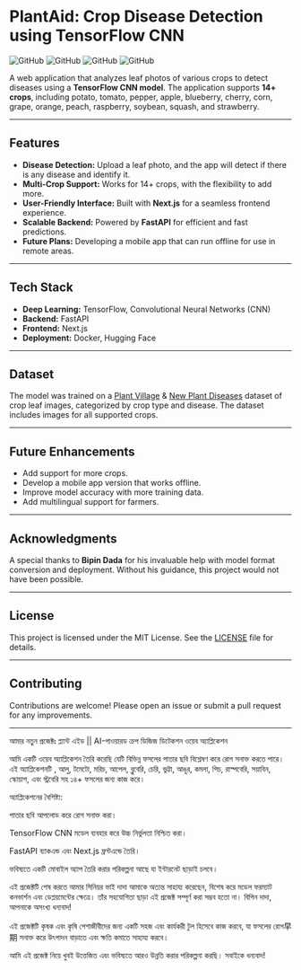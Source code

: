 # PlantAid: Crop Disease Detection using TensorFlow CNN

![GitHub](https://img.shields.io/badge/Language-Python-blue)
![GitHub](https://img.shields.io/badge/Framework-TensorFlow-orange)
![GitHub](https://img.shields.io/badge/Backend-FastAPI-green)
![GitHub](https://img.shields.io/badge/Frontend-Next.js-purple)

A web application that analyzes leaf photos of various crops to detect diseases using a **TensorFlow CNN model**. The application supports **14+ crops**, including potato, tomato, pepper, apple, blueberry, cherry, corn, grape, orange, peach, raspberry, soybean, squash, and strawberry.

---

## Features

- **Disease Detection:** Upload a leaf photo, and the app will detect if there is any disease and identify it.
- **Multi-Crop Support:** Works for 14+ crops, with the flexibility to add more.
- **User-Friendly Interface:** Built with **Next.js** for a seamless frontend experience.
- **Scalable Backend:** Powered by **FastAPI** for efficient and fast predictions.
- **Future Plans:** Developing a mobile app that can run offline for use in remote areas.

---

## Tech Stack

- **Deep Learning:** TensorFlow, Convolutional Neural Networks (CNN)
- **Backend:** FastAPI
- **Frontend:** Next.js
- **Deployment:** Docker, Hugging Face

---

## Dataset

The model was trained on a [Plant Village](https://www.kaggle.com/datasets/arjuntejaswi/plant-village) & [New Plant Diseases](https://www.kaggle.com/datasets/vipoooool/new-plant-diseases-dataset) dataset of crop leaf images, categorized by crop type and disease. The dataset includes images for all supported crops.

---

## Future Enhancements

- Add support for more crops.
- Develop a mobile app version that works offline.
- Improve model accuracy with more training data.
- Add multilingual support for farmers.

---

## Acknowledgments

A special thanks to **Bipin Dada** for his invaluable help with model format conversion and deployment. Without his guidance, this project would not have been possible.

---

## License

This project is licensed under the MIT License. See the [LICENSE](LICENSE) file for details.

---

## Contributing

Contributions are welcome! Please open an issue or submit a pull request for any improvements.

---

আমার নতুন প্রজেক্টঃ প্ল্যান্ট এইড || AI-পাওয়ারড ক্রপ ডিজিজ ডিটেকশন ওয়েব অ্যাপ্লিকেশন

আমি একটি ওয়েব অ্যাপ্লিকেশন তৈরি করেছি যেটি বিভিন্ন ফসলের পাতার ছবি বিশ্লেষণ করে রোগ সনাক্ত করতে পারে। এই অ্যাপ্লিকেশনটি ,  আলু, টমেটো, মরিচ, আপেল, ব্লুবেরি, চেরি, ভুট্টা, আঙুর, কমলা, পিচ, রাস্পবেরি, সয়াবিন, স্কোয়াশ, এবং স্ট্রবেরি সহ ১৪+ ফসলের জন্য কাজ করে।

অ্যাপ্লিকেশনের বৈশিষ্ট্য:

পাতার ছবি আপলোড করে রোগ সনাক্ত করা।

TensorFlow CNN মডেল ব্যবহার করে উচ্চ নির্ভুলতা নিশ্চিত করা।

FastAPI ব্যাকএন্ড এবং Next.js ফ্রন্টএন্ডে তৈরি।

ভবিষ্যতে একটি মোবাইল অ্যাপ তৈরি করার পরিকল্পনা আছে যা ইন্টারনেট ছাড়াই চলবে।

এই প্রজেক্টটি শেষ করতে আমার সিনিয়র ভাই  দাদা আমাকে অত্যন্ত সাহায্য করেছেন, বিশেষ করে মডেল ফরম্যাট কনভার্শন এবং ডেপ্লয়মেন্টের ক্ষেত্রে। তাঁর সহযোগিতা ছাড়া এই প্রজেক্ট সম্পূর্ণ করা সম্ভব হতো না। বিপিন দাদা, আপনাকে অসংখ্য ধন্যবাদ!

এই প্রজেক্টটি কৃষক এবং কৃষি পেশাজীবীদের জন্য একটি সহজ এবং কার্যকরী টুল হিসেবে কাজ করবে, যা ফসলের রোগ早期 সনাক্ত করে উৎপাদন বাড়াতে এবং ক্ষতি কমাতে সাহায্য করবে।

আমি এই প্রজেক্ট নিয়ে খুবই উত্তেজিত এবং ভবিষ্যতে আরও উন্নতি করার পরিকল্পনা করছি। সবাইকে ধন্যবাদ!